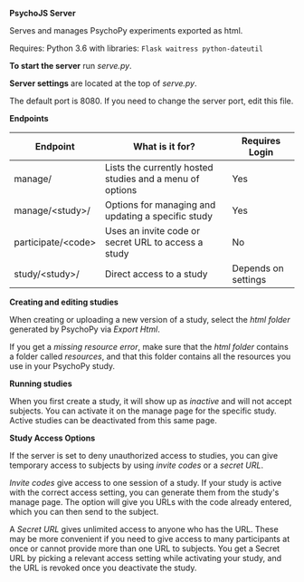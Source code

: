 **PsychoJS Server**

Serves and manages PsychoPy experiments exported as html.

Requires: Python 3.6 with libraries: `Flask waitress python-dateutil`

**To start the server** run *serve.py*.

**Server settings** are located at the top of *serve.py*.

The default port is 8080. If you need to change the server port, edit this file.

**Endpoints**

| Endpoint | What is it for? | Requires Login |
|---|---|---|
| manage\/ | Lists the currently hosted studies and a menu of options  | Yes |
| manage\/\<study\>\/ | Options for managing and updating a specific study | Yes |
| participate\/<code\> | Uses an invite code or secret URL to access a study | No |
| study\/\<study\>\/ | Direct access to a study | Depends on settings |

**Creating and editing studies**

When creating or uploading a new version of a study, select the *html folder* generated by PsychoPy via *Export Html*.

If you get a *missing resource error*, make sure that the *html folder* contains a folder called *resources*, and that this
folder contains all the resources you use in your PsychoPy study.

**Running studies**

When you first create a study, it will show up as *inactive* and will not accept subjects. You can activate it on the manage page for the specific study. Active studies can be deactivated from this same page.

**Study Access Options**

If the server is set to deny unauthorized access to studies, you can give temporary access to subjects by using *invite codes*
or a *secret URL*.

*Invite codes* give access to one session of a study. If your study is active with the correct access setting, you can generate them from the study's manage page. The option will give you URLs with the code already entered, which you can then send to the subject.

A *Secret URL* gives unlimited access to anyone who has the URL. These may be more convenient if you need to give access to many participants at once or cannot provide more than one URL to subjects. You get a Secret URL by picking a relevant access setting while activating your study, and the URL is revoked once you deactivate the study.
